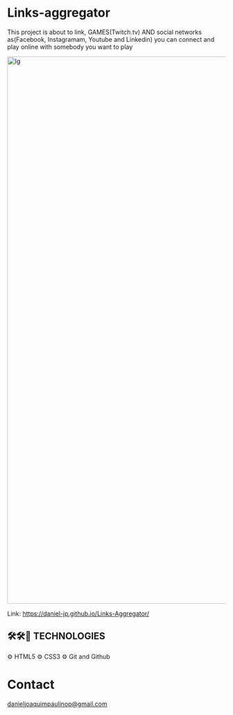 # Links-aggregator
This project is about to link, GAMES(Twitch.tv) AND social networks as(Facebook, Instagramam, Youtube and Linkedin)
you can connect and play online with somebody you want to play

<img width="1260" alt="lg" src="https://user-images.githubusercontent.com/37070026/190559643-6bd7521c-3eaf-4712-bfde-a054e52a1a03.png">

Link: https://daniel-jp.github.io/Links-Aggregator/



## 🛠🛠🧰 TECHNOLOGIES

⚙️ HTML5
⚙️ CSS3
⚙️ Git and Github

# Contact 
  
  danieljoaquimpaulinop@gmail.com
  
